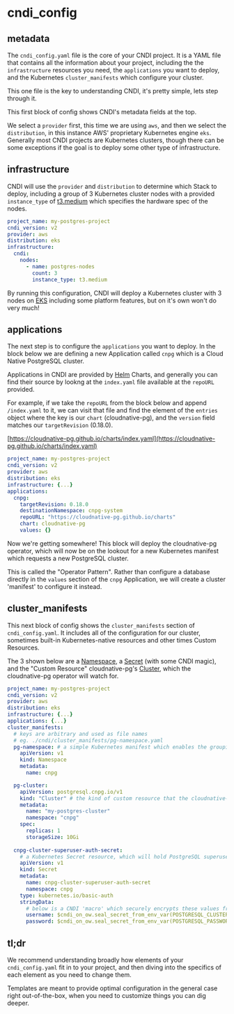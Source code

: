 # cndi_config

## metadata

The `cndi_config.yaml` file is the core of your CNDI project. It is a YAML file
that contains all the information about your project, including the the
`infrastructure` resources you need, the `applications` you want to deploy, and
the Kubernetes `cluster_manifests` which configure your cluster.

This one file is the key to understanding CNDI, it's pretty simple, lets step
through it.

This first block of config shows CNDI's metadata fields at the top.

We select a `provider` first, this time we are using `aws`, and then we select
the `distribution`, in this instance AWS' proprietary Kubernetes engine `eks`.
Generally most CNDI projects are Kubernetes clusters, though there can be some
exceptions if the goal is to deploy some other type of infrastructure.

## infrastructure

CNDI will use the `provider` and `distribution` to determine which Stack to
deploy, including a group of 3 Kubernetes cluster nodes with a provided
`instance_type` of
[t3.medium](https://instances.vantage.sh/?region=us-east-2&cost_duration=monthly&selected=t3.medium)
which specifies the hardware spec of the nodes.

```yaml
project_name: my-postgres-project
cndi_version: v2
provider: aws
distribution: eks
infrastructure:
  cndi:
    nodes:
      - name: postgres-nodes
        count: 3
        instance_type: t3.medium
```

By running this configuration, CNDI will deploy a Kubernetes cluster with 3
nodes on [EKS](https://aws.amazon.com/eks/) including some platform features,
but on it's own won't do very much!

## applications

The next step is to configure the `applications` you want to deploy. In the
block below we are defining a new Application called `cnpg` which is a Cloud
Native PostgreSQL cluster.

Applications in CNDI are provided by [Helm](https://helm.sh) Charts, and
generally you can find their source by lookng at the `index.yaml` file available
at the `repoURL` provided.

For example, if we take the `repoURL` from the block below and append
`/index.yaml` to it, we can visit that file and find the element of the
`entries` object where the key is our `chart` (cloudnative-pg), and the
`version` field matches our `targetRevision` (0.18.0).

[https://cloudnative-pg.github.io/charts/index.yaml](https://cloudnative-pg.github.io/charts/index.yaml)

```yaml
project_name: my-postgres-project
cndi_version: v2
provider: aws
distribution: eks
infrastructure: {...}
applications:
  cnpg:
    targetRevision: 0.18.0
    destinationNamespace: cnpg-system
    repoURL: "https://cloudnative-pg.github.io/charts"
    chart: cloudnative-pg
    values: {}
```

Now we're getting somewhere! This block will deploy the cloudnative-pg operator,
which will now be on the lookout for a new Kubernetes manifest which requests a
new PostgreSQL cluster.

This is called the "Operator Pattern". Rather than configure a database directly
in the `values` section of the `cnpg` Application, we will create a cluster
'manifest' to configure it instead.

## cluster_manifests

This next block of config shows the `cluster_manifests` section of
`cndi_config.yaml`. It includes all of the configuration for our cluster,
sometimes built-in Kubernetes-native resources and other times Custom Resources.

The 3 shown below are a
[Namespace](https://kubernetes.io/docs/concepts/overview/working-with-objects/namespaces/),
a [Secret](https://kubernetes.io/docs/concepts/configuration/secret/) (with some
CNDI magic), and the "Custom Resource" cloudnative-pg's
[Cluster](https://cloudnative-pg.io/documentation/1.22/cloudnative-pg.v1/#postgresql-cnpg-io-v1-Cluster),
which the cloudnative-pg operator will watch for.

```yaml
project_name: my-postgres-project
cndi_version: v2
provider: aws
distribution: eks
infrastructure: {...}
applications: {...}
cluster_manifests: 
  # keys are arbitrary and used as file names
  # eg. ./cndi/cluster_manifests/pg-namespace.yaml
  pg-namespace: # a simple Kubernetes manifest which enables the grouping of resources
    apiVersion: v1
    kind: Namespace
    metadata:
      name: cnpg

  pg-cluster: 
    apiVersion: postgresql.cnpg.io/v1
    kind: "Cluster" # the kind of custom resource that the cloudnative-pg operator will watch for
    metadata:
      name: "my-postgres-cluster"
      namespace: "cnpg"
    spec:
      replicas: 1
      storageSize: 10Gi
  
  cnpg-cluster-superuser-auth-secret: 
    # a Kubernetes Secret resource, which will hold PostgreSQL superuser credentials
    apiVersion: v1
    kind: Secret
    metadata:
      name: cnpg-cluster-superuser-auth-secret
      namespace: cnpg
    type: kubernetes.io/basic-auth
    stringData:
      # below is a CNDI 'macro' which securely encrypts these values from '.env'
      username: $cndi_on_ow.seal_secret_from_env_var(POSTGRESQL_CLUSTER_SUPERUSER)
      password: $cndi_on_ow.seal_secret_from_env_var(POSTGRESQL_PASSWORD)
```

## tl;dr

We recommend understanding broadly how elements of your `cndi_config.yaml` fit
in to your project, and then diving into the specifics of each element as you
need to change them.

Templates are meant to provide optimal configuration in the general case right
out-of-the-box, when you need to customize things you can dig deeper.
